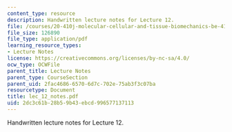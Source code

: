```yaml
---
content_type: resource
description: Handwritten lecture notes for Lecture 12.
file: /courses/20-410j-molecular-cellular-and-tissue-biomechanics-be-410j-spring-2003/2dc3c61b28b59b43ebcd996577137113_lec_12_notes.pdf
file_size: 126890
file_type: application/pdf
learning_resource_types:
- Lecture Notes
license: https://creativecommons.org/licenses/by-nc-sa/4.0/
ocw_type: OCWFile
parent_title: Lecture Notes
parent_type: CourseSection
parent_uid: 2fac4686-6570-6d7c-702e-75ab3f3c07ba
resourcetype: Document
title: lec_12_notes.pdf
uid: 2dc3c61b-28b5-9b43-ebcd-996577137113
---
```

Handwritten lecture notes for Lecture 12.